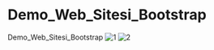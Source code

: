 # Demo_Web_Sitesi_Bootstrap
Demo_Web_Sitesi_Bootstrap
![1](https://github.com/ASENA3276/Demo_Web_Sitesi_Bootstrap/assets/85061777/92b197f6-1f08-441a-ac1b-40a286f95dd5)
![2](https://github.com/ASENA3276/Demo_Web_Sitesi_Bootstrap/assets/85061777/5c17ceba-d199-40dc-9d5e-15370f3e9ab5)
